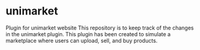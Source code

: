# unimarket
Plugin for unimarket website
This repository is to keep track of the changes in the unimarket plugin. 
This plugin has been created to simulate a marketplace where users can upload, sell, and buy products.
